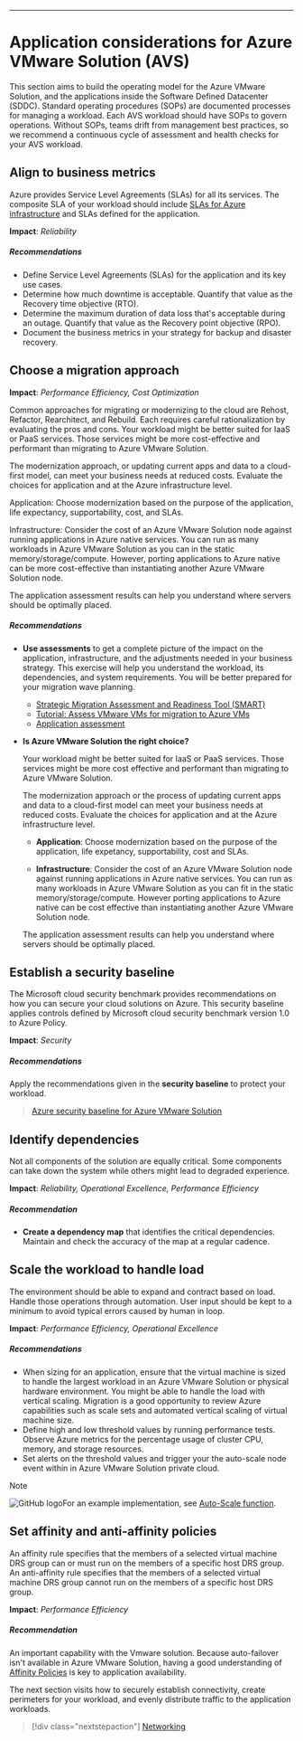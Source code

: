 ---

# Application considerations for Azure VMware Solution (AVS)



This section aims to build the operating model for the Azure VMware Solution, and the applications inside the Software Defined Datacenter (SDDC). Standard operating procedures (SOPs) are documented processes for managing a workload. Each AVS workload should have SOPs to govern operations. Without SOPs, teams drift from management best practices, so we recommend a continuous cycle of assessment and health checks for your AVS workload.


## Align to business metrics

Azure provides Service Level Agreements (SLAs) for all its services. The composite SLA of your workload should include [SLAs for Azure infrastructure]() and SLAs defined for the application.  

**Impact**: _Reliability_


##### Recommendations


- Define Service Level Agreements (SLAs) for the application and its key use cases.
- Determine how much downtime is acceptable. Quantify that value as the 
Recovery time objective (RTO). 
- Determine the maximum duration of data loss that's acceptable during an outage. Quantify that value as the Recovery point objective (RPO).
- Document the business metrics in your strategy for backup and disaster recovery. 

## Choose a migration approach
**Impact**: _Performance Efficiency, Cost Optimization_


Common approaches for migrating or modernizing to the cloud are Rehost, Refactor, Rearchitect, and Rebuild. Each requires careful rationalization by evaluating the pros and cons. 
Your workload might be better suited for IaaS or PaaS services. Those services might be more cost-effective and performant than migrating to Azure VMware Solution.

The modernization approach, or updating current apps and data to a cloud-first model, can meet your business needs at reduced costs. Evaluate the choices for application and at the Azure infrastructure level.

Application: Choose modernization based on the purpose of the application, life expectancy, supportability, cost, and SLAs.

Infrastructure: Consider the cost of an Azure VMware Solution node against running applications in Azure native services. You can run as many workloads in Azure VMware Solution as you can in the static memory/storage/compute. However, porting applications to Azure native can be more cost-effective than instantiating another Azure VMware Solution node.

The application assessment results can help you understand where servers should be optimally placed.


##### Recommendations

- **Use assessments** to get a complete picture of the impact on the application, infrastructure, and the adjustments needed in your business strategy. This exercise will help you  understand the workload, its dependencies, and system requirements. You will be better prepared for your migration wave planning.

    - [Strategic Migration Assessment and Readiness Tool (SMART)](/azure/cloud-adoption-framework/plan/smart-assessment)
    - [Tutorial: Assess VMware VMs for migration to Azure VMs](/azure/migrate/concepts-azure-vmware-solution-assessment-calculation)
    - [Application assessment](/azure/architecture/serverless-quest/application-assessment) 

- **Is Azure VMware Solution the right choice?** 

    Your workload might be better suited for IaaS or PaaS services. Those services might be more cost effective and performant than migrating to Azure VMware Solution.

    The modernization approach or the process of updating current apps and data to a cloud-first model can meet your business needs at reduced costs. Evaluate the choices for application and at the Azure infrastructure level. 
    
    - **Application**: Choose modernization based on the purpose of the application, life expetancy, supportability, cost and SLAs. 

    - **Infrastructure**: Consider the cost of an Azure VMware Solution node against running applications in Azure native services. You can run as many workloads in Azure VMware Solution as you can fit in the static memory/storage/compute. However porting applications to Azure native can be cost effective than instantiating another Azure VMware Solution node. 

    The application assessment results can help you understand where servers should be optimally placed.

## Establish a security baseline

The Microsoft cloud security benchmark provides recommendations on how you can secure your cloud solutions on Azure. This security baseline applies controls defined by Microsoft cloud security benchmark version 1.0 to Azure Policy.

**Impact**: _Security_

##### Recommendations

Apply the recommendations given in the **security baseline** to protect your workload. 

> [Azure security baseline for Azure VMware Solution](/security/benchmark/azure/baselines/azure-vmware-solution-security-baseline)


## Identify dependencies

Not all components of the solution are equally critical. Some components can take down the system while others might lead to degraded experience.

**Impact**: _Reliability, Operational Excellence, Performance Efficiency_

##### Recommendation

- **Create a  dependency map** that identifies the critical dependencies. Maintain and check the accuracy of the map at a regular cadence. 


## Scale the workload to handle load

The environment should be able to expand and contract based on load. Handle those operations through automation. User input should be kept to a minimum to avoid typical errors caused by human in loop.

**Impact**: _Performance Efficiency, Operational Excellence_


##### Recommendations

- When sizing for an application, ensure that the virtual machine is sized to handle the largest workload in an Azure VMware Solution or physical hardware environment. You might be able to handle the load with vertical scaling. Migration is a good opportunity to review Azure capabilities such as scale sets and automated vertical scaling of virtual machine size.
- Define high and low threshold values by running performance tests. Observe Azure metrics for the percentage usage of cluster CPU, memory, and storage resources. 
- Set alerts on the threshold values and trigger your the auto-scale node event within in Azure VMware Solution private cloud. 

> [!NOTE]
> ![GitHub logo](../_images/github.svg)For an example implementation, see [Auto-Scale function](https://github.com/Azure/azure-vmware-solution/tree/main/avs-autoscale).

## Set affinity and anti-affinity policies

An affinity rule specifies that the members of a selected virtual machine DRS group can or must run on the members of a specific host DRS group. An anti-affinity rule specifies that the members of a selected virtual machine DRS group cannot run on the members of a specific host DRS group.

**Impact**: _Performance Efficiency_

##### Recommendation

An important capability with the Vmware solution.  Because auto-failover isn't available in Azure VMware Solution, having a good understanding of [Affinity Policies](https://docs.vmware.com/en/VMware-vSphere/7.0/com.vmware.vsphere.resmgmt.doc/GUID-FF28F29C-8B67-4EFF-A2EF-63B3537E6934.html) is key to application availability.

The next section visits how to securely establish connectivity, create perimeters for your workload, and evenly distribute traffic to the application workloads.

> [!div class="nextstepaction"]
> [Networking](./networking.md)

